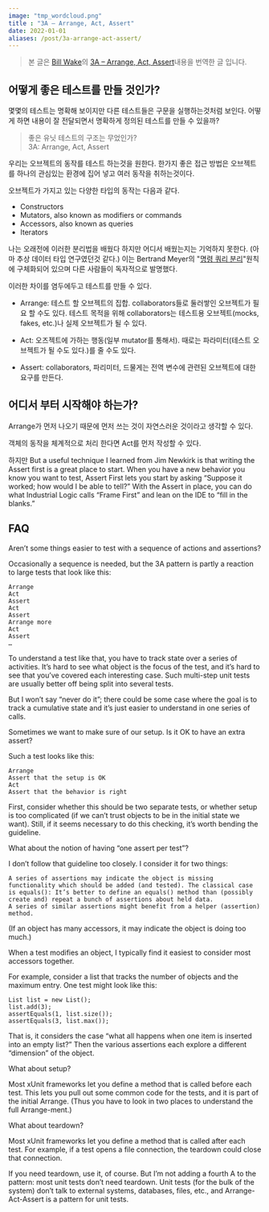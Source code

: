 ```yaml
---
image: "tmp_wordcloud.png"
title : "3A – Arrange, Act, Assert"
date: 2022-01-01
aliases: /post/3a-arrange-act-assert/
---
```


> 본 글은 [Bill Wake](https://xp123.com/articles/contact/)의 [3A – Arrange, Act, Assert](https://xp123.com/articles/3a-arrange-act-assert/)내용을 번역한 글 입니다.

## 어떻게 좋은 테스트를 만들 것인가?

몇몇의 테스트는 명확해 보이지만 다른 테스트들은 구문을 실행하는것처럼 보인다. 어떻게 하면 내용이 잘 전달되면서 명확하게 정의된 테스트를 만들 수 있을까?

> 좋은 유닛 테스트의 구조는 무었인가? <br> 3A: Arrange, Act, Assert

우리는 오브젝트의 동작를 테스트 하는것을 원한다. 한가지 좋은 접근 방법은 오브젝트를 하나의 관심있는 환경에 집어 넣고 여러 동작을 취하는것이다.

오브젝트가 가지고 있는 다양한 타입의 동작는 다음과 같다.
* Constructors
* Mutators, also known as modifiers or commands
* Accessors, also known as queries
* Iterators

나는 오래전에 이러한 분리법을 배웠다 하지만 어디서 배웠는지는 기억하지 못한다. (아마 추상 데이터 타입 연구였던것 같다.) 이는 Bertrand Meyer의 "[명령 쿼리 분리](https://en.wikipedia.org/wiki/Command%E2%80%93query_separation)"원칙에 구체화되어 있으며 다른 사람들이 독자적으로 발명했다.

이러한 차이를 염두에두고 테스트를 만들 수 있다.

* Arrange: 테스트 할 오브젝트의 집합. collaborators들로 둘러쌓인 오브젝트가 필요 할 수도 있다. 테스트 목적을 위해 collaborators는 테스트용 오브젝트(mocks, fakes, etc.)나 실제 오브젝트가 될 수 있다.

* Act: 오즈젝트에 가하는 행동(일부 mutator를 통해서). 때로는 파라미터(테스트 오브젝트가 될 수도 있다.)를 줄 수도 있다.

* Assert: collaborators, 파리미터, 드물게는 전역 변수에 관련된 오브젝트에 대한 요구를 만든다. 

## 어디서 부터 시작해야 하는가?

Arrange가 먼저 나오기 때문에 먼저 쓰는 것이 자연스러운 것이라고 생각할 수 있다.

객체의 동작을 체계적으로 처리 한다면 Act를 먼저 작성할 수 있다.

하지만 
But a useful technique I learned from Jim Newkirk is that writing the Assert first is a great place to start. When you have a new behavior you know you want to test, Assert First lets you start by asking “Suppose it worked; how would I be able to tell?” With the Assert in place, you can do what Industrial Logic calls “Frame First” and lean on the IDE to “fill in the blanks.”

## FAQ

Aren’t some things easier to test with a sequence of actions and assertions?

Occasionally a sequence is needed, but the 3A pattern is partly a reaction to large tests that look like this:

    Arrange
    Act
    Assert
    Act
    Assert
    Arrange more
    Act
    Assert
    …

To understand a test like that, you have to track state over a series of activities. It’s hard to see what object is the focus of the test, and it’s hard to see that you’ve covered each interesting case. Such multi-step unit tests are usually better off being split into several tests.

But I won’t say “never do it”; there could be some case where the goal is to track a cumulative state and it’s just easier to understand in one series of calls. 

Sometimes we want to make sure of our setup. Is it OK to have an extra assert?

Such a test looks like this:

    Arrange
    Assert that the setup is OK
    Act
    Assert that the behavior is right

First, consider whether this should be two separate tests, or whether setup is too complicated (if we can’t trust objects to be in the initial state we want). Still, if it seems necessary to do this checking, it’s worth bending the guideline.

What about the notion of having “one assert per test”?

I don’t follow that guideline too closely. I consider it for two things: 

    A series of assertions may indicate the object is missing functionality which should be added (and tested). The classical case is equals(): It’s better to define an equals() method than (possibly create and) repeat a bunch of assertions about held data.
    A series of similar assertions might benefit from a helper (assertion) method.

(If an object has many accessors, it may indicate the object is doing too much.)

When a test modifies an object, I typically find it easiest to consider most accessors together. 

For example, consider a list that tracks the number of objects and the maximum entry. One test might look like this:

    List list = new List();
    list.add(3);
    assertEquals(1, list.size());
    assertEquals(3, list.max());

That is, it considers the case “what all happens when one item is inserted into an empty list?” Then the various assertions each explore a different “dimension” of the object.

 What about setup?

Most xUnit frameworks let you define a method that is called before each test. This lets you pull out some common code for the tests, and it is part of the initial Arrange. (Thus you have to look in two places to understand the full Arrange-ment.)

What about teardown?

Most xUnit frameworks let you define a method that is called after each test. For example, if a test opens a file connection, the teardown could close that connection.

If you need teardown, use it, of course. But I’m not adding a fourth A to the pattern: most unit tests don’t need teardown. Unit tests (for the bulk of the system) don’t talk to external systems, databases, files, etc., and Arrange-Act-Assert is a pattern for unit tests. 